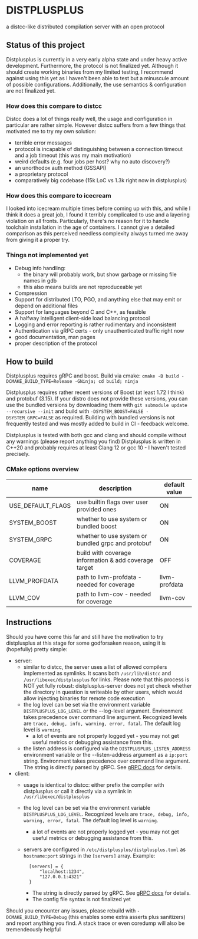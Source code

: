 # DISTPLUSPLUS
a distcc-like distributed compilation server with an open protocol

## Status of this project
Distplusplus is currently in a very early alpha state and under heavy active development. Furthermore, the protocol is not finalized yet.
Although it should create working binaries from my limited testing, I recommend against using this yet as I haven't been able to test but a minuscule amount of possible configurations.
Additionally, the use semantics & configuration are not finalized yet.

### How does this compare to distcc
Distcc does a lot of things really well, the usage and configuration in particular are rather simple.
However distcc suffers from a few things that motivated me to try my own solution:

- terrible error messages
- protocol is incapable of distinguishing between a connection timeout and a job timeout (this was my main motivation)
- weird defaults (e.g. four jobs per host? why no auto discovery?)
- an unorthodox auth method (GSSAPI)
- a proprietary protocol
- comparatively big codebase (15k LoC vs 1.3k right now in distplusplus)

### How does this compare to icecream
I looked into icecream multiple times before coming up with this, and while I think it does a great job, I found it terribly complicated to use and a layering violation on all fronts. Particularly, there's no reason for it to handle toolchain installation in the age of containers.
I cannot give a detailed comparison as this perceived needless complexity always turned me away from giving it a proper try.

### Things not implemented yet
- Debug info handling:
	- the binary will probably work, but show garbage or missing file names in gdb
	- this also means builds are not reproduceable yet
- Compression
- Support for distributed LTO, PGO, and anything else that may emit or depend on additional files
- Support for languages beyond C and C++, as feasible
- A halfway intelligent client-side load balancing protocol
- Logging and error reporting is rather rudimentary and inconsistent
- Authentication via gRPC certs - only unauthenticated traffic right now
- good documentation, man pages
- proper description of the protocol

## How to build
Distplusplus requires gRPC and boost. Build via cmake:
`cmake -B build -DCMAKE_BUILD_TYPE=Release -GNinja; cd build; ninja`

Distplusplus requires rather recent versions of Boost (at least 1.72 I think) and protobuf (3.15).
If your distro does not provide these versions, you can use the bundled versions by downloading them with `git submodule update --recursive --init` and build with `-DSYSTEM_BOOST=FALSE -DSYSTEM_GRPC=FALSE` as required.
Building with bundled versions is not frequently tested and was mostly added to build in CI - feedback welcome.

Distplusplus is tested with both gcc and clang and should compile without any warnings (please report anything you find)
Distplusplus is written in C++20 and probably requires at least Clang 12 or gcc 10 - I haven't tested precisely.

### CMake options overview

| name              | description                                           | default value |
|-------------------|-------------------------------------------------------|---------------|
| USE_DEFAULT_FLAGS | use builtin flags over user provided ones             | ON            |
| SYSTEM_BOOST      | whether to use system or bundled boost                | ON            |
| SYSTEM_GRPC       | whether to use system or bundled grpc and protobuf    | ON            |
| COVERAGE          | build with coverage information & add coverage target | OFF           |
| LLVM_PROFDATA     | path to llvm-profdata - needed for coverage           | llvm-profdata |
| LLVM_COV          | path to llvm-cov - needed for coverage                | llvm-cov      |

## Instructions
Should you have come this far and still have the motivation to try distplusplus at this stage for some godforsaken reason, using it is (hopefully) pretty simple:

- server:
	- similar to distcc, the server uses a list of allowed compilers implemented as symlinks. It scans both `/usr/lib/distcc` and `/usr/libexec/distplusplus` for links. Please note that this process is NOT yet fully robust: distplusplus-server does not yet check whether the directory in question is writeable by other users, which would allow injecting binaries for remote code execution
	- the log level can be set via the environment variable `DISTPLUSPLUS_LOG_LEVEL` or the --log-level argument. Environment takes precedence over command line argument. Recognized levels are `trace, debug, info, warning, error, fatal`. The default log level is `warning`.
        - a lot of events are not properly logged yet - you may not get useful metrics or debugging assistance from this.
	- the listen address is configured via the `DISTPLUSPLUS_LISTEN_ADDRESS` environment variable or the --listen-address argument as a `ip:port` string. Environment takes precedence over command line argument.
		The string is directly parsed by gRPC. See [gRPC docs](https://grpc.github.io/grpc/cpp/md_doc_naming.html) for details.
- client:
	- usage is identical to distcc: either prefix the compiler with distplusplus or call it directly via a symlink in `/usr/libexec/distplusplus`
	- the log level can be set via the environment variable `DISTPLUSPLUS_LOG_LEVEL`. Recognized levels are `trace, debug, info, warning, error, fatal`. The default log level is `warning`.
        - a lot of events are not properly logged yet - you may not get useful metrics or debugging assistance from this.
	- servers are configured in `/etc/distplusplus/distplusplus.toml` as `hostname:port` strings in the `[servers]` array. Example:

			[servers] = {
				"localhost:1234",
				"127.0.0.1:4321"
			}

        - The string is directly parsed by gRPC. See [gRPC docs](https://grpc.github.io/grpc/cpp/md_doc_naming.html) for details.
        - The config file syntax is not finalized yet

Should you encounter any issues, please rebuild with `-DCMAKE_BUILD_TYPE=Debug` (this enables some extra asserts plus sanitizers) and report anything you find. A stack trace or even coredump will also be tremendeously helpful
